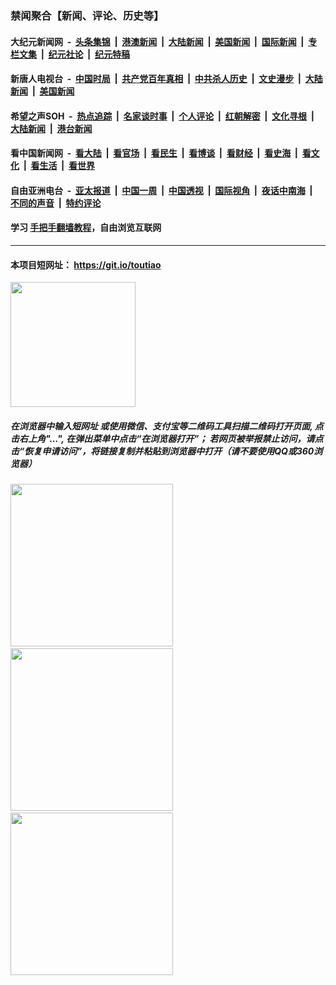 ### 禁闻聚合【新闻、评论、历史等】

#### 大纪元新闻网 &nbsp;-&nbsp; [头条集锦](indexes/E头条集锦.md?t=03022002) &nbsp;|&nbsp; [港澳新闻](indexes/E港澳新闻.md?t=03022002)  &nbsp;|&nbsp; [大陆新闻](indexes/E大陆新闻.md?t=03022002) &nbsp;|&nbsp; [美国新闻](indexes/E美国新闻.md?t=03022002) &nbsp;|&nbsp; [国际新闻](indexes/E国际新闻.md?t=03022002) &nbsp;|&nbsp; [专栏文集](indexes/E专栏文集.md?t=03022002) &nbsp;|&nbsp; [纪元社论](indexes/E纪元社论.md?t=03022002) &nbsp;|&nbsp; [纪元特稿](indexes/E纪元特稿.md?t=03022002) 

#### 新唐人电视台 &nbsp;-&nbsp; [中国时局](indexes/N中国时局.md?t=03022002) &nbsp;|&nbsp; [共产党百年真相](indexes/N共产党百年真相.md?t=03022002) &nbsp;|&nbsp; [中共杀人历史](indexes/N中共杀人历史.md?t=03022002) &nbsp;|&nbsp; [文史漫步](indexes/N文史漫步.md?t=03022002) &nbsp;|&nbsp; [大陆新闻](indexes/N大陆新闻.md?t=03022002) &nbsp;|&nbsp; [美国新闻](indexes/N美国新闻.md?t=03022002)

#### 希望之声SOH &nbsp;-&nbsp; [热点追踪](indexes/H热点追踪.md?t=03022002) &nbsp;|&nbsp; [名家谈时事](indexes/H名家谈时事.md?t=03022002) &nbsp;|&nbsp; [个人评论](indexes/H个人评论.md?t=03022002)  &nbsp;|&nbsp; [红朝解密](indexes/H红朝解密.md?t=03022002) &nbsp;|&nbsp; [文化寻根](indexes/H文化寻根.md?t=03022002) &nbsp;|&nbsp; [大陆新闻](indexes/H大陆新闻.md?t=03022002) &nbsp;|&nbsp; [港台新闻](indexes/H港台新闻.md?t=03022002)

#### 看中国新闻网 &nbsp;-&nbsp; [看大陆](indexes/S看大陆.md?t=03022002) &nbsp;|&nbsp; [看官场](indexes/S看官场.md?t=03022002) &nbsp;|&nbsp; [看民生](indexes/S看民生.md?t=03022002)  &nbsp;|&nbsp; [看博谈](indexes/S看博谈.md?t=03022002) &nbsp;|&nbsp; [看财经](indexes/S看财经.md?t=03022002) &nbsp;|&nbsp; [看史海](indexes/S看史海.md?t=03022002) &nbsp;|&nbsp; [看文化](indexes/S看文化.md?t=03022002) &nbsp;|&nbsp; [看生活](indexes/S看生活.md?t=03022002) &nbsp;|&nbsp; [看世界](indexes/S看世界.md?t=03022002)

#### 自由亚洲电台 &nbsp;-&nbsp; [亚太报道](indexes/R亚太报道.md?t=03022002) &nbsp;|&nbsp; [中国一周](indexes/R中国一周.md?t=03022002) &nbsp;|&nbsp; [中国透视](indexes/R中国透视.md?t=03022002)  &nbsp;|&nbsp; [国际视角](indexes/R国际视角.md?t=03022002) &nbsp;|&nbsp; [夜话中南海](indexes/R夜话中南海.md?t=03022002) &nbsp;|&nbsp; [不同的声音](indexes/R不同的声音.md?t=03022002) &nbsp;|&nbsp; [特约评论](indexes/R特约评论.md?t=03022002)

#### 学习 [手把手翻墙教程](https://github.com/gfw-breaker/guides/wiki)，自由浏览互联网

----

#### 本项目短网址： https://git.io/toutiao
<img src="https://raw.githubusercontent.com/gfw-breaker/banned-news/master/scripts/img/qr.png" width="200px"/>  

##### 在浏览器中输入短网址 或使用微信、支付宝等二维码工具扫描二维码打开页面, 点击右上角"...", 在弹出菜单中点击“在浏览器打开”； 若网页被举报禁止访问，请点击“恢复申请访问”，将链接复制并粘贴到浏览器中打开（请不要使用QQ或360浏览器）

<img src="https://raw.githubusercontent.com/gfw-breaker/banned-news/master/scripts/img/1.png" width="260px"/> &nbsp; <img src="https://raw.githubusercontent.com/gfw-breaker/banned-news/master/scripts/img/2.png" width="260px"/> &nbsp; <img src="https://raw.githubusercontent.com/gfw-breaker/banned-news/master/scripts/img/3.png" width="260px"/>
